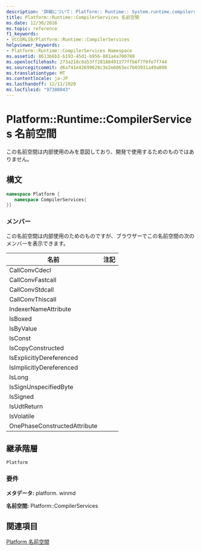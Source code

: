 ```yaml
---
description: '詳細について: Platform:: Runtime:: System.runtime.compilerservices 名前空間'
title: Platform::Runtime::CompilerServices 名前空間
ms.date: 12/30/2016
ms.topic: reference
f1_keywords:
- VCCORLIB/Platform::Runtime::CompilerServices
helpviewer_keywords:
- Platform::Runtime::CompilerServices Namespace
ms.assetid: 8613b6b3-b193-45d1-b956-881a4a700788
ms.openlocfilehash: 273a218c0a53ff28188491277ffb6f7f0fe7f744
ms.sourcegitcommit: d6af41e42699628c3e2e6063ec7b03931a49a098
ms.translationtype: MT
ms.contentlocale: ja-JP
ms.lasthandoff: 12/11/2020
ms.locfileid: "97308043"
---
```

# <a name="platformruntimecompilerservices-namespace"></a>Platform::Runtime::CompilerServices 名前空間

この名前空間は内部使用のみを意図しており、開発で使用するためのものではありません。

## <a name="syntax"></a>構文

```cpp
namespace Platform {
   namespace CompilerServices{
}}
```

### <a name="members"></a>メンバー

この名前空間は内部使用のためのものですが、ブラウザーでこの名前空間の次のメンバーを表示できます。

|名前|注記|
|----------|------------|
|CallConvCdecl||
|CallConvFastcall||
|CallConvStdcall||
|CallConvThiscall||
|IndexerNameAttribute||
|IsBoxed||
|IsByValue||
|IsConst||
|IsCopyConstructed||
|IsExplicitlyDereferenced||
|IsImplicitlyDereferenced||
|IsLong||
|IsSignUnspecifiedByte||
|IsSigned||
|IsUdtReturn||
|IsVolatile||
|OnePhaseConstructedAttribute||

## <a name="inheritance-hierarchy"></a>継承階層

`Platform`

### <a name="requirements"></a>要件

**メタデータ:** platform. winmd

**名前空間:** Platform::CompilerServices

## <a name="see-also"></a>関連項目

[Platform 名前空間](platform-namespace-c-cx.md)
